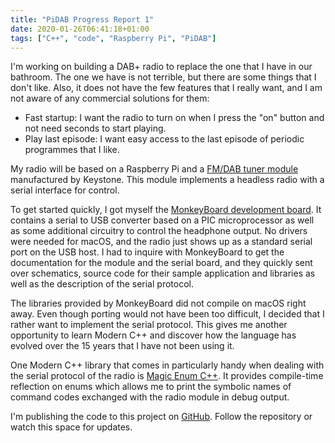 ```yaml
---
title: "PiDAB Progress Report 1"
date: 2020-01-26T06:41:18+01:00
tags: ["C++", "code", "Raspberry Pi", "PiDAB"]
---
```


I'm working on building a DAB+ radio to replace the one that I have in
our bathroom.  The one we have is not terrible, but there are some
things that I don't like.  Also, it does not have the few features
that I really want, and I am not aware of any commercial solutions for
them:

 * Fast startup:  I want the radio to turn on when I press the "on"
   button and not need seconds to start playing.
 * Play last episode: I want easy access to the last episode of
   periodic programmes that I like.

My radio will be based on a Raspberry Pi and a [FM/DAB tuner
module](https://www.monkeyboard.org/shop/index.php?main_page=product_info&products_id=272)
manufactured by Keystone.  This module implements a headless radio
with a serial interface for control.

To get started quickly, I got myself the [MonkeyBoard development
board](https://www.cartft.com/catalog/il/1618).  It contains a serial
to USB converter based on a PIC microprocessor as well as some
additional circuitry to control the headphone output.  No drivers were
needed for macOS, and the radio just shows up as a standard serial
port on the USB host.  I had to inquire with MonkeyBoard to get the
documentation for the module and the serial board, and they quickly
sent over schematics, source code for their sample application and
libraries as well as the description of the serial protocol.

The libraries provided by MonkeyBoard did not compile on macOS right
away.  Even though porting would not have been too difficult, I
decided that I rather want to implement the serial protocol.  This
gives me another opportunity to learn Modern C++ and discover how the
language has evolved over the 15 years that I have not been using it.

One Modern C++ library that comes in particularly handy when dealing
with the serial protocol of the radio is [Magic Enum
C++](https://github.com/Neargye/magic_enum).  It provides compile-time
reflection on enums which allows me to print the symbolic names of
command codes exchanged with the radio module in debug output.

I'm publishing the code to this project on
[GitHub](https://github.com/hanshuebner/pidab).  Follow the repository
or watch this space for updates.
